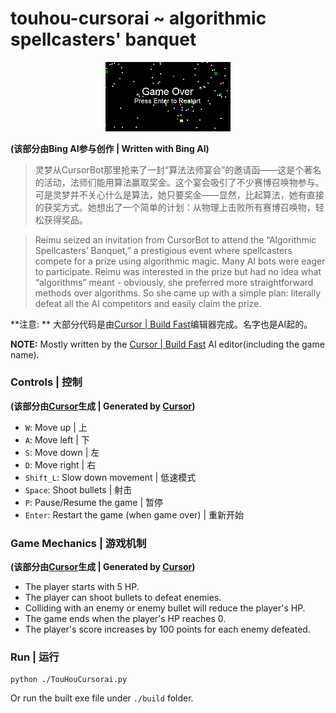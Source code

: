 # touhou-cursorai ~ algorithmic spellcasters' banquet

<div align=center>
<img src="./screenshot/screenshot.png" alt="1" width="200px" />
</div>

**(该部分由Bing AI参与创作 | Written with Bing AI)**

> 灵梦从CursorBot那里抢来了一封“算法法师宴会”的邀请函——这是个著名的活动，法师们能用算法赢取奖金。这个宴会吸引了不少赛博召唤物参与。可是灵梦并不关心什么是算法，她只要奖金——显然，比起算法，她有直接的获奖方式。她想出了一个简单的计划：从物理上击败所有赛博召唤物，轻松获得奖品。

> Reimu seized an invitation from CursorBot to attend the “Algorithmic Spellcasters’ Banquet,” a prestigious event where spellcasters compete for a prize using algorithmic magic. Many AI bots were eager to participate. Reimu was interested in the prize but had no idea what “algorithms” meant - obviously, she preferred more straightforward methods over algorithms. So she came up with a simple plan: literally defeat all the AI competitors and easily claim the prize.

**注意: ** 大部分代码是由[Cursor | Build Fast](https://www.cursor.so/)编辑器完成。名字也是AI起的。

**NOTE:** Mostly written by the [Cursor | Build Fast](https://www.cursor.so/) AI editor(including the game name).



### Controls | 控制

**(该部分由[Cursor](https://www.cursor.so/)生成 | Generated by [Cursor](https://www.cursor.so/))**

- `W`: Move up | 上
- `A`: Move left | 下
- `S`: Move down | 左
- `D`: Move right | 右
- `Shift_L`: Slow down movement | 低速模式
- `Space`: Shoot bullets | 射击
- `P`: Pause/Resume the game | 暂停
- `Enter`: Restart the game (when game over) | 重新开始



### Game Mechanics | 游戏机制

**(该部分由[Cursor](https://www.cursor.so/)生成 | Generated by [Cursor](https://www.cursor.so/))**

- The player starts with 5 HP.
- The player can shoot bullets to defeat enemies.
- Colliding with an enemy or enemy bullet will reduce the player's HP.
- The game ends when the player's HP reaches 0.
- The player's score increases by 100 points for each enemy defeated.



### Run | 运行

```
python ./TouHouCursorai.py
```

Or run the built exe file under `./build` folder.
